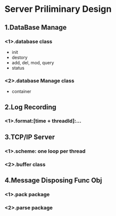 Server Priliminary Design
=

1.DataBase Manage  
-
### <1>.database class
- init
- destory
- add, del, mod, query
- status
### <2>.database Manage class
- container  

2.Log Recording
-
### <1>.format:[time + threadId]:...  

3.TCP/IP Server
-
### <1>.scheme: one loop per thread
### <2>.buffer class  

4.Message Disposing Func Obj
-
### <1>.pack package
### <2>.parse package  
